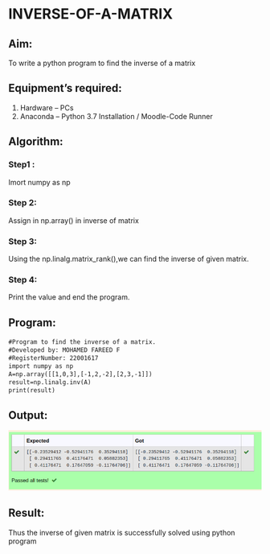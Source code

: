 # INVERSE-OF-A-MATRIX
## Aim:
To write a python program to find the inverse of a matrix
## Equipment’s required:
1. 	Hardware – PCs
2. 	Anaconda – Python 3.7 Installation / Moodle-Code Runner
## Algorithm:
### Step1 : 
Imort numpy as np
### Step 2: 
Assign in np.array() in inverse of matrix
### Step 3: 
Using the np.linalg.matrix_rank(),we can find the inverse of given matrix.
### Step 4: 
Print the value and end the program.
## Program:
```
#Program to find the inverse of a matrix.
#Developed by: MOHAMED FAREED F
#RegisterNumber: 22001617
import numpy as np
A=np.array([[1,0,3],[-1,2,-2],[2,3,-1]])
result=np.linalg.inv(A)
print(result)
```
## Output:
!['output'](/Screenshot%20from%202022-12-31%2018-31-23.png)
## Result:
Thus the inverse of given matrix is successfully solved using python program
